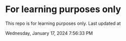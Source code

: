 # For learning purposes only
This repo is for learning purposes only.
Last updated at

Wednesday, January 17, 2024 7:56:33 PM

